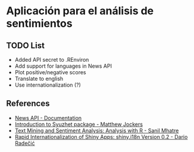 # Aplicación para el análisis de sentimientos #

## TODO List ##

-   Added API secret to .REnviron <OK>
-   Add support for languages in News API
-   Plot positive/negative scores
-   Translate to english
-   Use internationalization (?)

## References ##

-   [News API - Documentation](https://newsapi.org/docs/endpoints/everything)
-   [Introduction to Syuzhet package - Matthew Jockers](https://cran.r-project.org/web/packages/syuzhet/vignettes/syuzhet-vignette.html)
-   [Text Mining and Sentiment Analysis: Analysis with R - Sanil Mhatre](https://www.red-gate.com/simple-talk/sql/bi/text-mining-and-sentiment-analysis-with-r/)
-   [Rapid Internationalization of Shiny Apps: shiny.i18n Version 0.2 - Dario Radečić](https://appsilon.com/rapid-internationalization-of-shiny-apps-shiny-i18n-version-0-2/)
